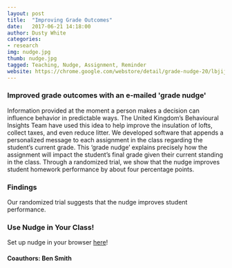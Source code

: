 ```yaml
---
layout: post
title:  "Improving Grade Outcomes"
date:   2017-06-21 14:18:00
author: Dusty White
categories:
- research
img: nudge.jpg
thumb: nudge.jpg
tagged: Teaching, Nudge, Assignment, Reminder
website: https://chrome.google.com/webstore/detail/grade-nudge-20/lbjijmgogkpdinaghdkicjnppjaglmbk?utm_source=chrome-ntp-icon
---
```

### Improved grade outcomes with an e-mailed 'grade nudge'
Information provided at the moment a person makes a decision can influence behavior in predictable ways. The United Kingdom’s Behavioural Insights Team have used this idea to help improve the insulation of lofts, collect taxes, and even reduce litter. We developed software that appends a personalized message to each assignment in the class regarding the student’s current grade. This ‘grade nudge’ explains precisely how the assignment will impact the student’s final grade given their current standing in the class. Through a randomized trial, we show that the nudge improves student homework performance by about four percentage points.

### Findings
Our randomized trial suggests that the nudge improves student performance.

### Use Nudge in Your Class!
Set up nudge in your browser [here][nudge]!

#### Coauthors: Ben Smith

[nudge]: https://chrome.google.com/webstore/detail/grade-nudge-20/lbjijmgogkpdinaghdkicjnppjaglmbk?utm_source=chrome-ntp-icon
